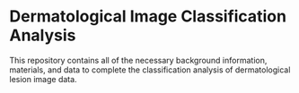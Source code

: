 # Dermatological Image Classification Analysis

This repository contains all of the necessary background information, materials, and data to complete the classification analysis of dermatological lesion image data.

